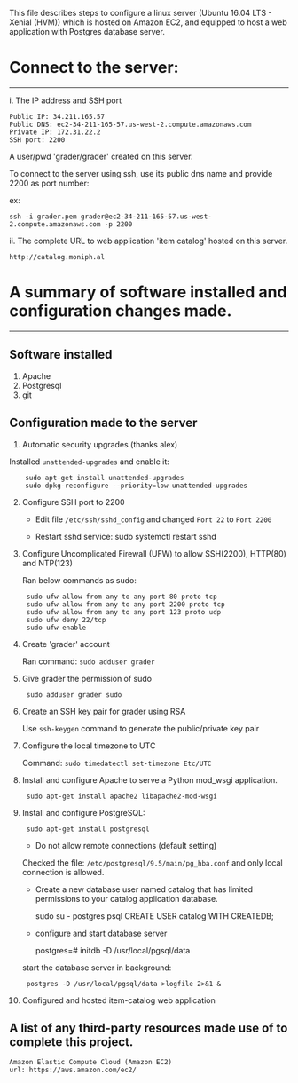 This file describes steps to configure a linux server (Ubuntu 16.04 LTS - Xenial (HVM)) which is hosted on Amazon EC2, and equipped to host a web application with Postgres database server.

# Connect to the server:
------------------------

i. The IP address and SSH port

	Public IP: 34.211.165.57
	Public DNS: ec2-34-211-165-57.us-west-2.compute.amazonaws.com
	Private IP: 172.31.22.2
	SSH port: 2200

A user/pwd 'grader/grader' created on this server.

To connect to the server using ssh, use its public dns name and provide 2200 as port number:

ex:

    ssh -i grader.pem grader@ec2-34-211-165-57.us-west-2.compute.amazonaws.com -p 2200

ii. The complete URL to web application 'item catalog' hosted on this server.

	http://catalog.moniph.al

# A summary of software installed and configuration changes made.
-----------------------------------------------------------------

## Software installed

1. Apache
2. Postgresql
3. git

## Configuration made to the server

1. Automatic security upgrades (thanks alex)

Installed `unattended-upgrades` and enable it:

		sudo apt-get install unattended-upgrades
		sudo dpkg-reconfigure --priority=low unattended-upgrades

2. Configure SSH port to 2200

	* Edit file `/etc/ssh/sshd_config` and changed `Port 22` to `Port 2200`

	* Restart sshd service:
	    sudo systemctl restart sshd
	
3. Configure Uncomplicated Firewall (UFW) to allow SSH(2200), HTTP(80) and NTP(123)

	Ran below commands as sudo:
	
        sudo ufw allow from any to any port 80 proto tcp
	    sudo ufw allow from any to any port 2200 proto tcp
	    sudo ufw allow from any to any port 123 proto udp
		sudo ufw deny 22/tcp
	    sudo ufw enable

4. Create 'grader' account

	Ran command: `sudo adduser grader`

5. Give grader the permission of sudo

        sudo adduser grader sudo

6. Create an SSH key pair for grader using RSA

	Use `ssh-keygen` command to generate the public/private key pair

7. Configure the local timezone to UTC

	Command: `sudo timedatectl set-timezone Etc/UTC`

8. Install and configure Apache to serve a Python mod_wsgi application.

	    sudo apt-get install apache2 libapache2-mod-wsgi

9. Install and configure PostgreSQL:

        sudo apt-get install postgresql
	
	* Do not allow remote connections (default setting)

	Checked the file:
	`/etc/postgresql/9.5/main/pg_hba.conf` and only local connection is allowed.

    * Create a new database user named catalog that has limited permissions to your catalog application database.
	
	    sudo su - postgres
	    psql
	    CREATE USER catalog WITH CREATEDB;

	* configure and start database server
	
	    postgres=# initdb -D /usr/local/pgsql/data
	
	start the database server in background:

	    postgres -D /usr/local/pgsql/data >logfile 2>&1 &

10. Configured and hosted item-catalog web application
	
## A list of any third-party resources made use of to complete this project.

	Amazon Elastic Compute Cloud (Amazon EC2)
	url: https://aws.amazon.com/ec2/
